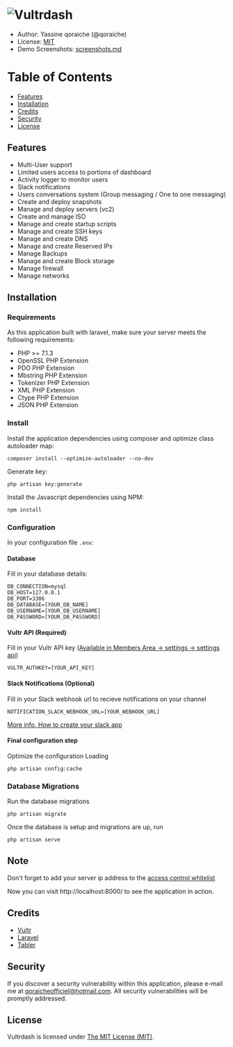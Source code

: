 # ![Vultrdash](https://raw.githubusercontent.com/Qoraiche/Vultrdash/master/demo-screenshots/screenshot-1.png)

* Author: Yassine qoraiche (@qoraiche)
* License: [MIT](https://vultrdash.mit-license.org/)
* Demo Screenshots: [screenshots.md](https://github.com/Qoraiche/Vultrdash/blob/master/screenshots.md)

# Table of Contents

* [Features](#features)
* [Installation](#installation)
* [Credits](#credits)
* [Security](#security)
* [License](#license)

<a id="features"></a>
## Features

* Multi-User support
* Limited users access to portions of dashboard
* Activity logger to monitor users
* Slack notifications
* Users conversations system (Group messaging / One to one messaging)
* Create and deploy snapshots
* Manage and deploy servers (vc2)
* Create and manage ISO
* Manage and create startup scripts
* Manage and create SSH keys
* Manage and create DNS
* Manage and create Reserved IPs
* Manage Backups
* Manage and create Block storage
* Manage firewall
* Manage networks

<a id="installation"></a>
## Installation

### Requirements

As this application built with laravel, make sure your server meets the following requirements:

* PHP >= 7.1.3
* OpenSSL PHP Extension
* PDO PHP Extension
* Mbstring PHP Extension
* Tokenizer PHP Extension
* XML PHP Extension
* Ctype PHP Extension
* JSON PHP Extension

### Install

Install the application dependencies using composer and optimize class autoloader map:

    composer install --optimize-autoloader --no-dev
    
Generate key:

    php artisan key:generate
    
Install the Javascript dependencies using NPM:

    npm install
    
### Configuration

In your configuration file `.env`:

#### Database

Fill in your database details:

    DB_CONNECTION=mysql
    DB_HOST=127.0.0.1
    DB_PORT=3306
    DB_DATABASE=[YOUR_DB_NAME]
    DB_USERNAME=[YOUR_DB_USERNAME]
    DB_PASSWORD=[YOUR_DB_PASSWORD]

#### Vultr API (Required)

Fill in your Vultr API key ([Available in Members Area -> settings -> settings api](https://my.vultr.com/settings/#settingsapi))

    VULTR_AUTHKEY=[YOUR_API_KEY]

#### Slack Notifications (Optional)

Fill in your Slack webhook url to recieve notifications on your channel

    NOTIFICATION_SLACK_WEBHOOK_URL=[YOUR_WEBHOOK_URL]
    
[More info, How to create your slack app](https://api.slack.com/incoming-webhooks)
    
#### Final configuration step

Optimize the configuration Loading

    php artisan config:cache
    
### Database Migrations

Run the database migrations

    php artisan migrate
    
Once the database is setup and migrations are up, run

    php artisan serve
    
    
## Note

Don't forget to add your server ip address to the [access control whitelist](https://my.vultr.com/settings/#settingsapi)
    
Now you can visit http://localhost:8000/ to see the application in action.


<a id="credits"></a>
## Credits

* [Vultr](//vultr.com/)
* [Laravel](//laravel.com/)
* [Tabler](http://tabler.github.io/)


<a id="security"></a>
## Security

If you discover a security vulnerability within this application, please e-mail me at qoraicheofficiel@hotmail.com. All security vulnerabilities will be promptly addressed.

<a id="license"></a>
## License

Vultrdash is licensed under [The MIT License (MIT)](https://vultrdash.mit-license.org/).
